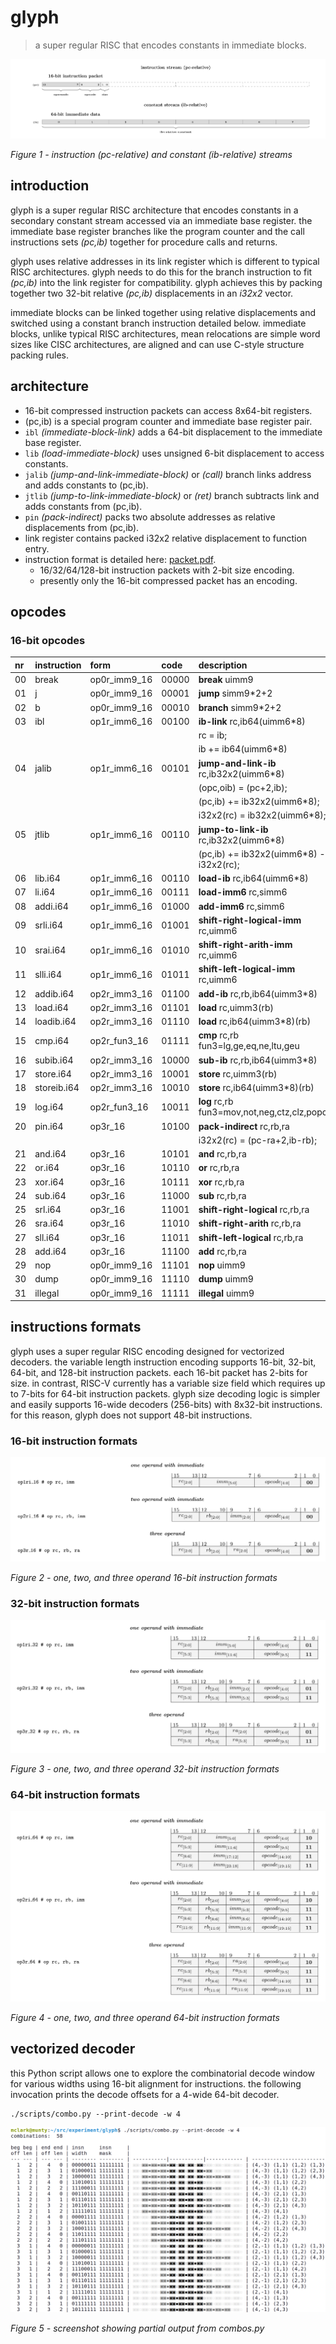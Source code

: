 # glyph

> a super regular RISC that encodes constants in immediate blocks.

![instruction and constant streams](/doc/concept.png)

_Figure 1 - instruction (pc-relative) and constant (ib-relative) streams_

## introduction

glyph is a super regular RISC architecture that encodes constants in a
secondary constant stream accessed via an immediate base register. the
immediate base register branches like the program counter and the call
instructions sets _(pc,ib)_ together for procedure calls and returns.

glyph uses relative addresses in its link register which is different
to typical RISC architectures. glyph needs to do this for the branch
instruction to fit _(pc,ib)_ into the link register for compatibility.
glyph achieves this by packing together two 32-bit relative _(pc,ib)_
displacements in an _i32x2_ vector.

immediate blocks can be linked together using relative displacements
and switched using a constant branch instruction detailed below.
immediate blocks, unlike typical RISC architectures, mean relocations
are simple word sizes like CISC architectures, are aligned and can use
C-style structure packing rules.

## architecture

- 16-bit compressed instruction packets can access 8x64-bit registers.
- (pc,ib) is a special program counter and immediate base register pair.
- `ibl` _(immediate-block-link)_ adds a 64-bit displacement to the
  immediate base register.
- `lib` _(load-immediate-block)_ uses unsigned 6-bit displacement to access
  constants.
- `jalib` _(jump-and-link-immediate-block)_ or _(call)_ branch links address
  and adds constants to (pc,ib).
- `jtlib` _(jump-to-link-immediate-block)_ or _(ret)_ branch subtracts link
  and adds constants from (pc,ib).
- `pin` _(pack-indirect)_ packs two absolute addresses as relative
  displacements from (pc,ib).
- link register contains packed i32x2 relative displacement to function entry.
- instruction format is detailed here: [packet.pdf](/doc/packet.pdf).
  - 16/32/64/128-bit instruction packets with 2-bit size encoding.
  - presently only the 16-bit compressed packet has an encoding.


## opcodes

### 16-bit opcodes

| nr | instruction  | form         | code  | description                                 |
|:---|:-------------|:-------------|:------|:--------------------------------------------|
| 00 | break        | op0r_imm9_16 | 00000 | **break** uimm9                             |
| 01 | j            | op0r_imm9_16 | 00001 | **jump** simm9*2+2                          |
| 02 | b            | op0r_imm9_16 | 00010 | **branch** simm9*2+2                        |
| 03 | ibl          | op1r_imm6_16 | 00100 | **ib-link** rc,ib64(uimm6*8)                |
|    |              |              |       |   rc = ib;                                  |
|    |              |              |       |   ib += ib64(uimm6*8)                       |
| 04 | jalib        | op1r_imm6_16 | 00101 | **jump-and-link-ib** rc,ib32x2(uimm6*8)     |
|    |              |              |       |   (opc,oib) = (pc+2,ib);                    |
|    |              |              |       |   (pc,ib) += ib32x2(uimm6*8);               |
|    |              |              |       |   i32x2(rc) = ib32x2(uimm6*8);              |
| 05 | jtlib        | op1r_imm6_16 | 00110 | **jump-to-link-ib** rc,ib32x2(uimm6*8)      |
|    |              |              |       |   (pc,ib) += ib32x2(uimm6*8) - i32x2(rc);   |
| 06 | lib.i64      | op1r_imm6_16 | 00110 | **load-ib** rc,ib64(uimm6*8)                |
| 07 | li.i64       | op1r_imm6_16 | 00111 | **load-imm6** rc,simm6                      |
| 08 | addi.i64     | op1r_imm6_16 | 01000 | **add-imm6** rc,simm6                       |
| 09 | srli.i64     | op1r_imm6_16 | 01001 | **shift-right-logical-imm** rc,uimm6        |
| 10 | srai.i64     | op1r_imm6_16 | 01010 | **shift-right-arith-imm** rc,uimm6          |
| 11 | slli.i64     | op1r_imm6_16 | 01011 | **shift-left-logical-imm** rc,uimm6         |
| 12 | addib.i64    | op2r_imm3_16 | 01100 | **add-ib** rc,rb,ib64(uimm3*8)              |
| 13 | load.i64     | op2r_imm3_16 | 01101 | **load** rc,uimm3(rb)                       |
| 14 | loadib.i64   | op2r_imm3_16 | 01110 | **load** rc,ib64(uimm3*8)(rb)               |
| 15 | cmp.i64      | op2r_fun3_16 | 01111 | **cmp** rc,rb fun3=lg,ge,eq,ne,ltu,geu      |
| 16 | subib.i64    | op2r_imm3_16 | 10000 | **sub-ib** rc,rb,ib64(uimm3*8)              |
| 17 | store.i64    | op2r_imm3_16 | 10001 | **store** rc,uimm3(rb)                      |
| 18 | storeib.i64  | op2r_imm3_16 | 10010 | **store** rc,ib64(uimm3*8)(rb)              |
| 19 | log.i64      | op2r_fun3_16 | 10011 | **log** rc,rb fun3=mov,not,neg,ctz,clz,popc |
| 20 | pin.i64      | op3r_16      | 10100 | **pack-indirect** rc,rb,ra                  |
|    |              |              |       |   i32x2(rc) = (pc-ra+2,ib-rb);              |
| 21 | and.i64      | op3r_16      | 10101 | **and** rc,rb,ra                            |
| 22 | or.i64       | op3r_16      | 10110 | **or** rc,rb,ra                             |
| 23 | xor.i64      | op3r_16      | 10111 | **xor** rc,rb,ra                            |
| 24 | sub.i64      | op3r_16      | 11000 | **sub** rc,rb,ra                            |
| 25 | srl.i64      | op3r_16      | 11001 | **shift-right-logical** rc,rb,ra            |
| 26 | sra.i64      | op3r_16      | 11010 | **shift-right-arith** rc,rb,ra              |
| 27 | sll.i64      | op3r_16      | 11011 | **shift-left-logical** rc,rb,ra             |
| 28 | add.i64      | op3r_16      | 11100 | **add** rc,rb,ra                            |
| 29 | nop          | op0r_imm9_16 | 11101 | **nop** uimm9                               |
| 30 | dump         | op0r_imm9_16 | 11110 | **dump** uimm9                              |
| 31 | illegal      | op0r_imm9_16 | 11111 | **illegal** uimm9                           |

## instructions formats

glyph uses a super regular RISC encoding designed for vectorized decoders.
the variable length instruction encoding supports 16-bit, 32-bit, 64-bit,
and 128-bit instruction packets. each 16-bit packet has 2-bits for size.
in contrast, RISC-V currently has a variable size field which requires
up to 7-bits for 64-bit instruction packets. glyph size decoding logic
is simpler and easily supports 16-wide decoders (256-bits) with 8x32-bit
instructions. for this reason, glyph does not support 48-bit instructions.

### 16-bit instruction formats

![16-bit instruction packet](/doc/packet-16.png)

_Figure 2 - one, two, and three operand 16-bit instruction formats_

### 32-bit instruction formats

![32-bit instruction packet](/doc/packet-32.png)

_Figure 3 - one, two, and three operand 32-bit instruction formats_

### 64-bit instruction formats

![64-bit instruction packet](/doc/packet-64.png)

_Figure 4 - one, two, and three operand 64-bit instruction formats_

## vectorized decoder

this Python script allows one to explore the combinatorial decode window
for various widths using 16-bit alignment for instructions. the following
invocation prints the decode offsets for a 4-wide 64-bit decoder.

```
./scripts/combo.py --print-decode -w 4
```

![combinatorial decode offsets for 4-wide decoder](/doc/combos-4.png)

_Figure 5 - screenshot showing partial output from combos.py_

